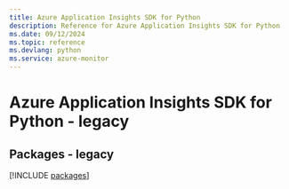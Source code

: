 ```yaml
---
title: Azure Application Insights SDK for Python
description: Reference for Azure Application Insights SDK for Python
ms.date: 09/12/2024
ms.topic: reference
ms.devlang: python
ms.service: azure-monitor
---
```

# Azure Application Insights SDK for Python - legacy
## Packages - legacy
[!INCLUDE [packages](application-insights-index.md)]